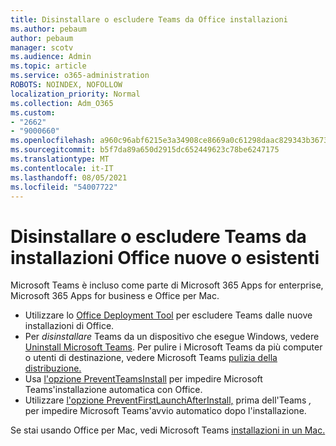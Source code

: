 ```yaml
---
title: Disinstallare o escludere Teams da Office installazioni
ms.author: pebaum
author: pebaum
manager: scotv
ms.audience: Admin
ms.topic: article
ms.service: o365-administration
ROBOTS: NOINDEX, NOFOLLOW
localization_priority: Normal
ms.collection: Adm_O365
ms.custom:
- "2662"
- "9000660"
ms.openlocfilehash: a960c96abf6215e3a34908ce8669a0c61298daac829343b3673dbfef0c4cbfc7
ms.sourcegitcommit: b5f7da89a650d2915dc652449623c78be6247175
ms.translationtype: MT
ms.contentlocale: it-IT
ms.lasthandoff: 08/05/2021
ms.locfileid: "54007722"
---
```

# <a name="uninstall-or-exclude-teams-from-new-or-existing-office-installations"></a>Disinstallare o escludere Teams da installazioni Office nuove o esistenti

Microsoft Teams è incluso come parte di Microsoft 365 Apps for enterprise, Microsoft 365 Apps for business e Office per Mac.

- Utilizzare lo [Office Deployment Tool](https://docs.microsoft.com/deployoffice/teams-install#how-to-exclude-microsoft-teams-from-new-installations-of-microsoft-365-apps) per escludere Teams dalle nuove installazioni di Office.
- Per *disinstallare* Teams da un dispositivo che esegue Windows, vedere [Uninstall Microsoft Teams](https://support.office.com/article/3b159754-3c26-4952-abe7-57d27f5f4c81). Per pulire i Microsoft Teams da più computer o utenti di destinazione, vedere Microsoft Teams [pulizia della distribuzione.](https://docs.microsoft.com/microsoftteams/scripts/powershell-script-teams-deployment-clean-up)
- Usa [l'opzione PreventTeamsInstall](https://docs.microsoft.com/deployoffice/teams-install#use-group-policy-to-control-the-installation-of-microsoft-teams
) per impedire Microsoft Teams'installazione automatica con Office.
- Utilizzare [l'opzione PreventFirstLaunchAfterInstall,](https://docs.microsoft.com/deployoffice/teams-install#use-group-policy-to-prevent-microsoft-teams-from-starting-automatically-after-installation) prima dell'Teams *,* per impedire Microsoft Teams'avvio automatico dopo l'installazione.

Se stai usando Office per Mac, vedi Microsoft Teams [installazioni in un Mac.](https://docs.microsoft.com/deployoffice/teams-install#microsoft-teams-installations-on-a-mac)